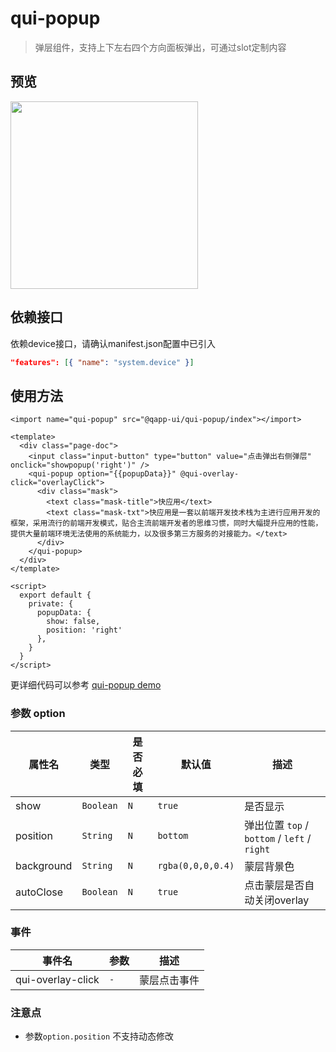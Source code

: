 # qui-popup

> 弹层组件，支持上下左右四个方向面板弹出，可通过slot定制内容

## 预览

<img src="https://qapp-ui.github.io/qapp-ui/docs/assets/qui-popup.gif" width="300"/>

## 依赖接口

依赖device接口，请确认manifest.json配置中已引入

```json
"features": [{ "name": "system.device" }]
```

## 使用方法
	
```ux
<import name="qui-popup" src="@qapp-ui/qui-popup/index"></import>

<template>
  <div class="page-doc">
    <input class="input-button" type="button" value="点击弹出右侧弹层" onclick="showpopup('right')" />
    <qui-popup option="{{popupData}}" @qui-overlay-click="overlayClick">
      <div class="mask">
        <text class="mask-title">快应用</text>
        <text class="mask-txt">快应用是一套以前端开发技术栈为主进行应用开发的框架，采用流行的前端开发模式，贴合主流前端开发者的思维习惯，同时大幅提升应用的性能，提供大量前端环境无法使用的系统能力，以及很多第三方服务的对接能力。</text>
      </div>
    </qui-popup>
  </div>
</template>

<script>
  export default {
    private: {
      popupData: {
        show: false,
        position: 'right'
      },
    }
  }
</script>
```

更详细代码可以参考 [qui-popup demo](https://github.com/qapp-ui/qapp-ui/blob/master/src/Popup/index.ux)

### 参数 option

| 属性名 | 类型 | 是否必填 | 默认值 | 描述 |
|-------------|------------|--------|-----|-----|
| show | `Boolean` | `N` |`true`| 是否显示 |
| position | `String` | `N` |`bottom`| 弹出位置 `top` / `bottom` / `left` / `right` |
| background | `String` |`N`| `rgba(0,0,0,0.4)` | 蒙层背景色 |
| autoClose | `Boolean` |`N`| `true` | 点击蒙层是否自动关闭overlay |


### 事件

| 事件名 | 参数 | 描述 | 
|-------|-----|-----|
| qui-overlay-click | `-` | 蒙层点击事件 | 

### 注意点
- 参数`option.position` 不支持动态修改



